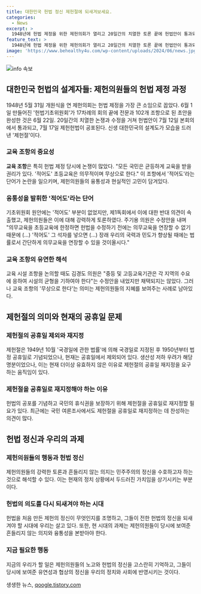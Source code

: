 ```yaml
---
title: 대한민국 헌법 정신 제헌절에 되새겨보세요.
categories:
  - News
excerpt: >
  1948년에 헌법 제정을 위한 제헌의회가 열리고 20일간의 치열한 토론 끝에 헌법안이 통과되어 제헌헌법이 공포된 것은 대한민국의 설계도가 드러난 제헌절이다. 교육 조항에 대한 토론에서 적어도라는 단어가 삽입되어 융통성을 발휘하였고, 공휴일에서 제외된 제헌절을 공휴일로 재지정하는 움직임이 이어지고 있다. 또한, 제헌의원들이 보여준 논쟁과 양보의 정신은 민주주의의 모습을 보여주며, 헌법의 정신을 되새기는 것이 중요하다. 또한, 제헌절을 통해 제정자들을 기리고 정치의 복원을 염원하는 것이 클릭을 유도할 요소가 될 수 있다.
feature_text: >
  1948년에 헌법 제정을 위한 제헌의회가 열리고 20일간의 치열한 토론 끝에 헌법안이 통과되어 제헌헌법이 공포된 것은 대한민국의 설계도가 드러난 제헌절이다. 교육 조항에 대한 토론에서 적어도라는 단어가 삽입되어 융통성을 발휘하였고, 공휴일에서 제외된 제헌절을 공휴일로 재지정하는 움직임이 이어지고 있다. 또한, 제헌의원들이 보여준 논쟁과 양보의 정신은 민주주의의 모습을 보여주며, 헌법의 정신을 되새기는 것이 중요하다. 또한, 제헌절을 통해 제정자들을 기리고 정치의 복원을 염원하는 것이 클릭을 유도할 요소가 될 수 있다.
image: 'https://www.behealthy4u.com/wp-content/uploads/2024/06/news.jpg'
---
```


<p><img src="https://www.behealthy4u.com/wp-content/uploads/2024/06/news.jpg" alt="info 속보" /></p>

<h2 data-ke-size="size26">대한민국 헌법의 설계자들: 제헌의원들의 헌법 제정 과정</h2>

<p data-ke-size="size16">1948년 5월 31일 개원식을 연 제헌의회는 헌법 제정을 가장 큰 소임으로 꼽았다. 6월 1일 만들어진 '헌법기초위원회'가 17차례의 회의 끝에 전문과 102개 조항으로 된 초안을 완성한 것은 6월 22일. 20일간의 치열한 논쟁과 수정을 거쳐 헌법안이 7월 12일 본회의에서 통과되고, 7월 17일 제헌헌법이 공포된다. 신생 대한민국의 설계도가 모습을 드러낸 '제헌절'이다.</p>

<h3><b>교육 조항의 중요성</b></h3>

<p data-ke-size="size16"><b>교육 조항</b>은 특히 헌법 제정 당시에 논쟁이 많았다. "모든 국민은 균등하게 교육을 받을 권리가 있다. '적어도' 초등교육은 의무적이며 무상으로 한다." 이 조항에서 '적어도'라는 단어가 논란을 일으키며, 제헌의원들의 융통성과 현실적인 고민이 담겨있다.</p>

<h3><b>융통성을 발휘한 '적어도'라는 단어</b></h3>

<p data-ke-size="size16">기초위원회 원안에는 '적어도' 부분이 없었지만, 제1독회에서 이에 대한 반대 의견이 속출했고, 제헌의원들은 이에 대해 강력하게 토론하였다. 주기용 의원은 수정안을 내며 "의무교육을 초등교육에 한정하면 헌법을 수정하기 전에는 의무교육을 연장할 수 없기 때문에 (…) '적어도' 그 석자를 넣으면 (…) 장래 우리의 국력과 민도가 향상될 때에는 법률로서 간단하게 의무교육을 연장할 수 있을 것이올시다."</p>

<h3><b>교육 조항의 유연한 해석</b></h3>

<p data-ke-size="size16">교육 시설 조항을 논의할 때도 김경도 의원은 "중등 및 고등교육기관은 각 지역의 수요에 응하여 시설의 균형을 기하여야 한다"는 수정안을 내었지만 채택되지는 않았다. 그러나 교육 조항의 '무상으로 한다'는 의미는 제헌의원들의 지혜를 보여주는 사례로 남아있다.</p>

<h2 data-ke-size="size26">제헌절의 의미와 현재의 공휴일 문제</h2>

<h3><b>제헌절의 공휴일 제외와 재지정</b></h3>

<p data-ke-size="size16">제헌절은 1949년 10월 '국경일에 관한 법률'에 의해 국경일로 지정된 후 1950년부터 법정 공휴일로 기념되었으나, 현재는 공휴일에서 제외되어 있다. 생산성 저하 우려가 해당 명분이었으나, 이는 현재 더이상 유효하지 않은 이유로 제헌절의 공휴일 재지정을 요구하는 움직임이 있다.</p>

<h3><b>제헌절을 공휴일로 재지정해야 하는 이유</b></h3>

<p data-ke-size="size16">헌법의 공포를 기념하고 국민의 휴식권을 보장하기 위해 제헌절을 공휴일로 재지정할 필요가 있다. 최근에는 국민 여론조사에서도 제헌절을 공휴일로 재지정하는 데 찬성하는 의견이 많다.</p>

<h2 data-ke-size="size26">헌법 정신과 우리의 과제</h2>

<h3><b>제헌의원들의 행동과 헌법 정신</b></h3>

<p data-ke-size="size16">제헌의원들의 강력한 토론과 흔들리지 않는 의지는 민주주의의 정신을 수호하고자 하는 것으로 해석할 수 있다. 이는 현재의 정치 상황에서 두드러진 가치임을 상기시키는 부분이다.</p>

<h3><b>헌법의 의도를 다시 되새겨야 하는 시대</b></h3>

<p data-ke-size="size16">헌법을 처음 만든 제헌의 정신이 무엇인지를 조명하고, 그들이 전한 헌법의 정신을 되새겨야 할 시대에 우리는 살고 있다. 또한, 현 시대의 과제는 제헌의원들이 당시에 보여준 흔들리지 않는 의지와 융통성을 본받아야 한다.</p>

<h3><b>지금 필요한 행동</b></h3>

<p data-ke-size="size16">지금의 우리가 할 일은 제헌의원들의 노고와 헌법의 정신을 고스란히 기억하고, 그들이 당시에 보여준 유연성과 협상의 정신을 우리의 정치와 사회에 반영시키는 것이다.</p>
생생한 뉴스, <a href="https://qoogle.tistory.com" rel="dofollow">qoogle.tistory.com</a>


